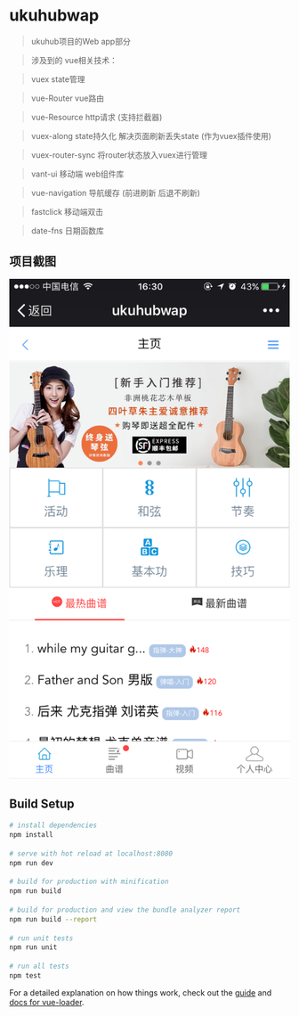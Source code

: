# ukuhubwap

> ukuhub项目的Web app部分

> 涉及到的 vue相关技术： 

> vuex                   state管理

> vue-Router             vue路由

> vue-Resource           http请求 (支持拦截器)

> vuex-along             state持久化 解决页面刷新丢失state (作为vuex插件使用) 

> vuex-router-sync       将router状态放入vuex进行管理

> vant-ui                移动端 web组件库

> vue-navigation         导航缓存 (前进刷新 后退不刷新)

> fastclick              移动端双击

> date-fns               日期函数库


## 项目截图

![首页](screenshots/首页.png)

## Build Setup

``` bash
# install dependencies
npm install

# serve with hot reload at localhost:8080
npm run dev

# build for production with minification
npm run build

# build for production and view the bundle analyzer report
npm run build --report

# run unit tests
npm run unit

# run all tests
npm test
```

For a detailed explanation on how things work, check out the [guide](http://vuejs-templates.github.io/webpack/) and [docs for vue-loader](http://vuejs.github.io/vue-loader).
